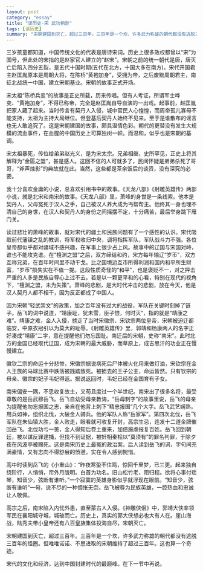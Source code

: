```yaml
---
layout: post   
category: "essay"   
title: "读历史-宋 武功稍逊"   
tags: [读历史]   
summary: "宋朝建国到灭亡，超过三百年。三百年是一个坎，许多武力称雄的朝代都没有逃脱三百年的怪圈。但唯唯诺诺、不思进取的宋朝维持了超过三百年。这也算一个奇迹。"
---
```


三岁孩童都知道，中国传统文化的代表是唐诗宋词。历史上很多政权都曾以“宋”为国号，但此处的宋指的是赵家官人建立的“赵宋”。宋朝之前的统一朝代是唐，唐灭亡后陷入四分五裂，是五代十国时期(五代在北方，十国大多在南方)。宋代开国君主赵匡胤原本是周朝大将，在陈桥“黄袍加身”，受拥为帝，之后废黜周朝君主，南征北战统一中国，建立宋朝基业。宋朝的故事正式开场。

宋太祖“陈桥兵变”的故事是正史所载，历来传唱。但有人考证，所谓军士哗变、“黄袍加身”，不得已称帝，完全是赵匡胤自导自演的一出戏。起事前，赵匡胤把家人藏了起来。当时传言有契丹人入侵，城中官民人心惶惶，而周帝孤儿寡母不能支持，太祖为主持大局继位。但登基后契丹人始终不见来。至于是谁散布的谣言也无人敢追究了。这是宋朝建国的故事，颇具温情色彩。朝代的更替没有发生大规模的流血事件，在血腥的中国历史上可算独树一帜。而温和，似乎也是宋朝的基调。

宋太祖暴死，传位给弟弟赵光义，是为宋太宗。兄弟相继，史所罕见，正史上将其解释为“金匮之盟”，甚是感人。这回不信的人可就多了，民间怀疑是弟弟杀死了哥哥，“斧声烛影”的典故就在此。当然，这些都是茶余饭后的谈资，没有深究的必要。

我十分喜欢金庸的小说，总喜欢引用书中的故事。《天龙八部》《射雕英雄传》两部小说，就是北宋和南宋的故事。《天龙八部》里，萧峰的身世是一条线索。他本是契丹人，父母冤死于汉人之手，自己被汉人养大成为丐帮帮主。他终其一身也理不清自己的身世，在汉人和契丹人的身份之间摇摆不定，十分痛苦，最后举身跳下雁门关。

读过悲壮的萧峰的故事，就对宋代的疆土和民族问题有了一个感性的认识。宋代吸取前代藩镇之乱的教训，将军权收归中央，调将指挥军队，军队战斗力不强。各位皇帝都似乎都对疆域不感兴趣，在军事上很少占上风。故事中的辽国与宋国对峙，谁也不能攻克谁。在“檀渊之盟”之后，双方缔结和约，宋方每年输辽“岁币”，双方互称兄弟，在百年时间里不动干戈。比之国境边互市所得利润和国内和平所生财富，“岁币”损失实在不值一提。这段性质奇怪的“和平”，也是褒贬不一，对之抨击严重的人多是民族自尊心上过不去。若是以一颗更平和的心看，特别在现代的视角下，“檀渊之盟，未为失策”。萧峰的悲剧，是大时代冲击的悲剧，放在今天，他是汉人契丹人都不相干，因为反正都成了中国人。

因为宋朝“轻武崇文”的政策，加之百年没有过大的战役，军队在关键时刻掉了链子。岳飞的词中说道，“靖康耻，犹未雪，臣子恨，何时灭”，指的就是“靖康之难”。靖康之难，金人入侵，掳走了当时宋徽宗、宋钦宗两位皇帝，宋朝被迫迁都临安，中原衣冠引以为莫大的耻辱。《射雕英雄传》里，郭靖和杨康两人的名字正好凑成“靖康”二字，意在提醒他们勿忘国耻。南迁后的宋朝，史称“南宋”。此时北方的金国已经取代辽国，成为宋朝的最大威胁，而草原上，成吉思汗的功业正在慢慢建立。

徽钦二宗的命运十分悲惨，宋徽宗据说病死后尸体被火化用来做灯油，宋钦宗在金人王族的马球比赛中跌落被践踏致死。被掳去的王子公主，命运皆然。只有钦宗的母亲、徽宗的妃子韦妃得返。据说返回时，韦妃已经在金国育有子女。

南宋偏安一隅，不思收复故土，又苟且度过一个半世纪。南宋出了很多名将，最受尊敬的是岳武穆岳飞。岳飞自幼受母亲教诲，“岳母刺字”的故事里说，岳飞的母亲为提醒他勿忘报国之志，亲自在他背上刺下“精忠报国”几个大字。岳飞武艺娴熟，用兵如神，组织北伐，大破金人骑兵。他的军队人称“岳家军”。第四次北伐，岳飞军队在朱仙镇大胜，金人败走，眼看就可收复开封，高宗生忌，连发十二道金牌催回岳飞。北伐功亏一篑，金人得知后卷土重来，加倍施虐报复百姓。岳飞回到朝廷，被以谋反罪逮捕，但找不到证据，被奸相秦桧以“莫须有”的罪名判罪，于除夕夜在风波亭被赐死。这是南宋历史上最冤的政治案。后人读到岳飞的词，字句间充满豪情，又有志向不得舒展的愤懑，实在令人感到惋惜。

高中时读到岳飞的《小重山》：“昨夜寒蛩不住鸣，惊回千里梦，已三更。起来独自绕阶行，人悄悄，帘外月胧明。白首为功名。旧山松竹老，阻归程。欲将心事付瑶琴，知音少，弦断有谁听。”一个寂寞的英雄身影似乎就浮现在眼前。“知音少，弦断有谁听”一句，说不尽的一种惆怅无奈。岳飞被尊为民族英雄，一腔热血和忠诚让人敬佩。

高宗之后，南宋陷入内忧外患，直至蒙古人入侵。《神雕侠侣》中，郭靖大侠率领军民在襄阳城守城，城破而亡。历史上，真实的郭大侠想必也大有人在。崖山海战，陆秀夫带小皇帝还有八百皇族集体投海自尽，宋朝灭亡。

宋朝建国到灭亡，超过三百年。三百年是一个坎，许多武力称雄的朝代都没有逃脱三百年的怪圈。但唯唯诺诺、不思进取的宋朝维持了超过三百年。这也算一个奇迹。

宋代的文化和经济，达到中国封建时代的最巅峰。在下一节中再说。

